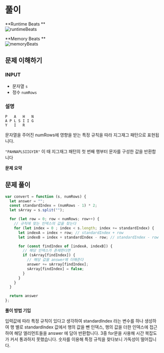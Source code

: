 # 풀이

**Runtime Beats **  
![runtimeBeats](https://user-images.githubusercontent.com/102473964/230701873-c53d11c1-07d5-421f-9855-43f87cf46843.svg)

**Memory Beats **  
![memoryBeats](https://user-images.githubusercontent.com/102473964/230701914-05a789a1-4d49-4e3d-875b-872dd1c4ae7d.svg)


## 문제 이해하기

### INPUT

- 문자열 `s`
- 정수 `numRows`

### 설명

```
P   A   H   N
A P L S I I G
Y   I   R
```
문자열을 주어진 numRows에 영향을 받는 특정 규칙을 따라 지그재그 패턴으로 표현됩니다.

`"PAHNAPLSIIGYIR"`
이 때 지그재그 패턴의 첫 번째 행부터 문자를 구성한 값을 반환합니다 

**문제 요약**

## 문제 풀이
~~~javascript
var convert = function (s, numRows) {
  let answer = "";
  const standardIndex = (numRows - 1) * 2;
  let sArray = s.split("");

  for (let row = 0; row < numRows; row++) {
    // 규칙에 맞는 인덱스의 값을 찾는다
    for (let index = 0 ; index < s.length; index += standardIndex) {
      let indexA = index + row; // standardIndex + row 
      let indexB = index + standardIndex - row; // standardIndex - row

      for (const findIndex of [indexA, indexB]) {
        // 해당 인덱스가 존재한다면
        if (sArray[findIndex]) {
          // 해당 값을 answer에 더해준다
          answer += sArray[findIndex];
          sArray[findIndex] = false;
        }
      }
    }
  }

  return answer
};

~~~

**풀이 방법 기입**

입력값에 따라 특정 규칙이 있다고 생각하여 standardIndex 라는 변수를 하나 생성하여 행 별로 standardIndex 값에서 행의 값을 뺀 인덱스, 행의 값을 더한 인덱스에 접근하여 해당 엘리먼트들을 answer 에 담아 반환합니다.
3중 for문을 사용해 시간 복잡도가 커서 통과하지 못했습니다.
숫자를 이용해 특정 규칙을 찾다보니 가독성이 떨어집니다.